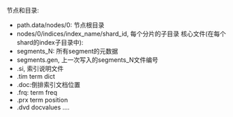 节点和目录:
- path.data/nodes/0: 节点根目录
- nodes/0/indices/index_name/shard_id, 每个分片的子目录
核心文件(在每个shard的index子目录中):
-  segments_N: 所有segment的元数据
- segments.gen, 上一次写入的segments_N文件编号
- .si, 索引说明文件
- .tim term dict
- .doc:倒排索引文档位置
- .frq: term freq
- .prx term position
- .dvd docvalues
....